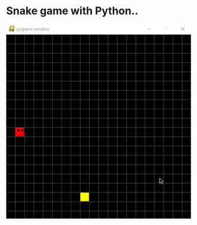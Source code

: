 # Snake game with Python..

![alt text](https://github.com/FollowSonik/Pythonization/blob/master/Snake/snake.gif)
